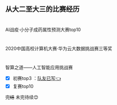 从大二至大三的比赛经历
-----
#
AI战疫·小分子成药属性预测大赛top10
#
2020中国高校计算机大赛·华为云大数据挑战赛三等奖
#
智算之道——人工智能应用挑战赛 
- [x] 初赛top3        ：[队友已写:point_left:	](https://blog.csdn.net/qq_48081601/article/details/109095328 "悬停显示")
- [x] 复赛top10<br>

~~完结~~  未完待续:blush:

